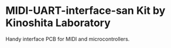 # MIDI-UART-interface-san Kit by Kinoshita Laboratory
Handy interface PCB for MIDI and microcontrollers.
